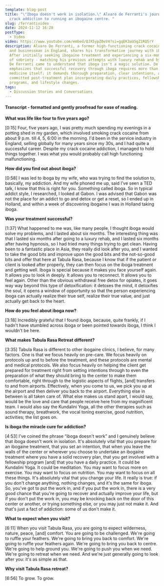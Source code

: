 ```yaml
---
template: blog-post
title: "\"Iboga doesn't work in isolation.\" Alvaro de Ferranti's journey from
  crack addiction to running an ibogaine centre. "
slug: /ferrantivideo
date: 2024-11-12 16:20
postType:
  - Video
video: https://www.youtube.com/embed/QJX5ypZ0eV4?si=gqEK3aUSgZ1RQ5rY
description: Alvaro De Ferranti, a former high-functioning crack cocaine addict
  and businessman in England, shares his transformative journey with iboga.
  After initially seeking ibogaine treatment and experiencing a six-month period
  of sobriety - matching his previous attempts with luxury rehab and hypnosis -
  De Ferranti came to understand that iboga isn't a magic solution. De Ferranti
  emphasizes that successful recovery through iboga requires more than just the
  medicine itself; it demands thorough preparation, clear intentions, and a
  committed post-treatment plan incorporating daily practices, fellowship
  programs, and lifestyle changes.
tags:
  - Discussion Stories and Conversations
---
```

#### Transcript - formatted and gently proofread for ease of reading.

**What was life like four to five years ago?**

\[0:15] Four, five years ago, I was pretty much spending my evenings in a potting shed in my garden, which involved smoking crack cocaine from about 9 p.m. till 4, 5, 6:00 in the morning. I'd been in the service industry in England, selling globally for many years since my 30s, and I had quite a successful career. Despite my crack cocaine addiction, I managed to hold things together. I was what you would probably call high functioning malfunctioning.

**How did you find out about iboga?**

\[0:58] I was led to iboga by my wife, who was trying to find the solution to, basically, my addiction. And my wife phoned me up, said I've seen a TED talk, I know that this is right for you. Something called iboga. So in typical addict style, I researched, I looked at Gabon. I was advised that Gabon was not the place for an addict to go and detox or get a reset, so I ended up in Holland, and within a week of discovering ibogaine I was in Holland taking iboga. 

**Was your treatment successful?**

\[1:37] What happened to me was, like many people, I thought iboga would solve my problems, and I lasted about six months. The interesting thing was that I lasted six months after going to a luxury rehab, and I lasted six months after having hypnosis, so I had tried many things trying to get clean. Having been to a fantastic place in Asia, they really did look after you, and I wanted to take the good bits and improve upon the good bits and the not-so-good bits and offer that here at Tabula Rasa, because I know that if the patient or client is looked after properly, they can then focus on the iboga treatment and getting well. Iboga is special because it makes you face yourself again. It allows you to look in deeply. It allows you to reconnect. It allows you to feel again. Other than the obvious withdrawal free detox for opiates, it goes way way beyond this type of detoxification: it detoxes the mind, it detoxifies the soul, it opens a window of opportunity so that the person experiencing iboga can actually realize their true self, realize their true value, and just actually get back to the heart.

**How do you feel about iboga now?**

\[3:18] Incredibly grateful that I found iboga, because, quite frankly, if I hadn't have stumbled across iboga or been pointed towards iboga, I think I wouldn't be here.

**What makes Tabula Rasa Retreat different?**

\[3:35] Tabula Rasa is different to other ibogaine clinics, I believe, for many factors. One is that we focus heavily on pre-care. We focus heavily on protocols up and to before the treatment, and these protocols are mental and medical protocols. We also focus heavily on helping the client get prepared for treatment right from setting intentions through to even the preparation of what they should bring to the center to make them comfortable, right through to the logistic aspects of flights, \[and] transfers to and from airports. Effectively, when you come to us, we pick you up at the airport and then deliver you back to the airport. Everything else in between is all taken care of. What else makes us stand apart, I would say, would be the love and care that people receive here from my magnificent team. I would also say the Kundalini Yoga, all the other therapies such as sound therapy, breathwork, the vocal toning exercise, good nutrition, activities; the list goes on.

**Is iboga the miracle cure for addiction?**

\[4:53] I've coined the phrase “iboga doesn't work” and I genuinely believe that iboga doesn't work in isolation. It's absolutely vital that you prepare for an ibogaine treatment, that you set an intention, that when you leave the walls of the center or wherever you choose to undertake an ibogaine treatment where you have a solid recovery plan, that you get involved with a fellowship program \[and] that you have a daily practice. It could be Kundalini Yoga. It could be meditation. You may want to focus more on exercise. You may want to focus on nutrition. You may want to focus on all these things. It's absolutely vital that you change your life. It really is true: if you don't change anything, nothing changes, and it's the same for iboga. So, you've got to put the work in, and if you put the work in, there is a very good chance that you're going to recover and actually improve your life, but if you don't put the work in, you may be knocking back on the door of this center or another, or trying something else, or you may just not make it. And that's just a fact of addiction: some of us don't make it.

**What to expect when you visit?**

\[6:11] When you visit Tabula Rasa, you are going to expect wilderness, nature, peace, \[and] comfort. You are going to be challenged. We're going to ruffle your feathers. We're going to bring you back to comfort. We're going to ruffle your feathers again. We're going to bring you back to centre. We're going to help ground you. We're going to push you when we need. We're going to retreat when we need. And we're just generally going to look after you: it's as simple as that.

**Why visit Tabula Rasa retreat?**

\[6:56] To grow. To grow.
